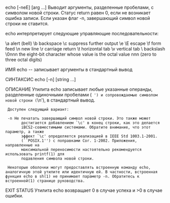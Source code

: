 echo [-neE] [arg ...]
Выводит аргументы, разделенные пробелами, с символом новой строки. Статус return равен 0, если не возникает ошибка записи. Если указан флаг -n, завершающий символ новой строки не ставится. 

echo интерпретирует следующие управляющие последовательности:

\a alert (bell)
\b backspace
\c suppress further output
\e
\E escape
\f form feed
\n new line
\r carriage return
\t horizontal tab
\v vertical tab
\\ backslash
\0nnn the eight-bit character whose value is the octal value nnn (zero to
three octal digits)

ИМЯ
     echo -- записывает аргументы в стандартный вывод

СИНТАКСИС
     echo [-n] [string ...]

ОПИСАНИЕ
     Утилита echo записывает любые указанные операнды, разделенные одиночными пробелами (` ') и сопровождаемые символом новой строки (`\n'), в стандартный вывод.

     Доступен следующий вариант:

     -n Не печатать завершающий символ новой строки. Это также может
           достигается добавлением `\c' в конец строки, как это делается
           iBCS2-совместимыми системами. Обратите внимание, что этот параметр, а также
           эффект `\c' определяется реализацией в IEEE Std 1003.1-2001.
           (``POSIX.1'') с поправками Cor. 1-2002. Приложения, направленные на
           максимальной переносимости настоятельно рекомендуется использовать printf(1) для
           подавления символа новой строки.

     Некоторые оболочки могут предоставлять встроенную команду echo, аналогичную этой утилите или идентичную ей. В частности, встроенная функция echo в sh(1) не принимает параметр -n. Обратитесь к встроенной(1) странице руководства.

EXIT STATUS
     Утилита echo возвращает 0 в случае успеха и >0 в случае ошибки.